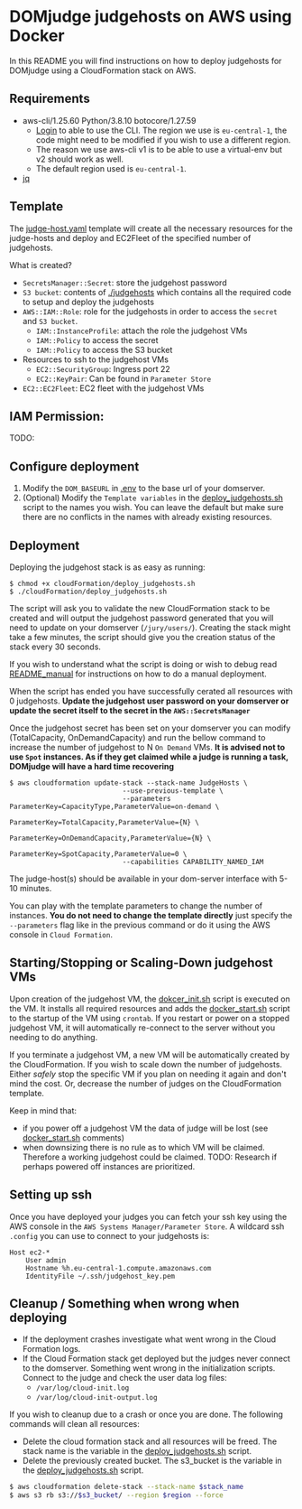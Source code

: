 # DOMjudge judgehosts on AWS using Docker

In this README you will find instructions on how to deploy judgehosts for DOMjudge using a CloudFormation stack on AWS.

## Requirements
- aws-cli/1.25.60 Python/3.8.10 botocore/1.27.59
    - [Login](https://docs.aws.amazon.com/cli/latest/userguide/cli-configure-quickstart.html) to able to use the CLI. The region we use is `eu-central-1`, the code might need to be modified if you wish to use a different region.
    - The reason we use aws-cli v1 is to be able to use a virtual-env but v2 should work as well.
    - The default region used is `eu-central-1`.
- [jq](https://manpages.ubuntu.com/manpages/xenial/man1/jq.1.html)


## Template
The [judge-host.yaml](cloudFormation/judge-hosts.yaml) template will create all the necessary resources for the judge-hosts and deploy and EC2Fleet of the specified number of judgehosts.

What is created?
- `SecretsManager::Secret`: store the judgehost password
- `S3 bucket`: contents of [./judgehosts](./judgehost/) which contains all the required code to setup and deploy the judgehosts
- `AWS::IAM::Role`: role for the judgehosts in order to access the `secret` and `S3 bucket`.
    - `IAM::InstanceProfile`: attach the role the judgehost VMs
    - `IAM::Policy` to access the secret
    - `IAM::Policy` to access the S3 bucket
- Resources to ssh to the judgehost VMs
    - `EC2::SecurityGroup`: Ingress port 22
    - `EC2::KeyPair`: Can be found in `Parameter Store`
- `EC2::EC2Fleet`: EC2 fleet with the judgehost VMs

## IAM Permission:
TODO:

## Configure deployment
1. Modify the `DOM_BASEURL` in [.env](./judgehost/.env) to the base url of your domserver.
2. (Optional) Modify the `Template variables` in the [deploy_judgehosts.sh](./cloudFormation/deploy_judgehosts.sh) script to the names you wish. You can leave the default but make sure there are no conflicts in the names with already existing resources.

## Deployment
Deploying the judgehost stack is as easy as running:
```console
$ chmod +x cloudFormation/deploy_judgehosts.sh
$ ./cloudFormation/deploy_judgehosts.sh
```
The script will ask you to validate the new CloudFormation stack to be created and will output the judgehost password generated that you will need to update on your domserver (`/jury/users/`). Creating the stack might take a few minutes, the script should give you the creation status of the stack every 30 seconds.

If you wish to understand what the script is doing or wish to debug read [README_manual](./README_manual.md) for instructions on how to do a manual deployment.

When the script has ended you have successfully cerated all resources with 0 judgehosts. **Update the judgehost user password on your domserver or update the secret itself to the secret in the `AWS::SecretsManager`** 

Once the judgehost secret has been set on your domserver you can modify (TotalCapacity, OnDemandCapacity) and run the bellow command to increase the number of judgehost to N `On Demand` VMs. **It is advised not to use `Spot` instances. As if they get claimed while a judge is running a task, DOMjudge will have a hard time recovering**
```shell
$ aws cloudformation update-stack --stack-name JudgeHosts \
                            --use-previous-template \
                            --parameters ParameterKey=CapacityType,ParameterValue=on-demand \
                                            ParameterKey=TotalCapacity,ParameterValue={N} \
                                            ParameterKey=OnDemandCapacity,ParameterValue={N} \
                                            ParameterKey=SpotCapacity,ParameterValue=0 \
                            --capabilities CAPABILITY_NAMED_IAM 
```

The judge-host(s) should be available in your dom-server interface with 5-10 minutes. 

You can play with the template parameters to change the number of instances. **You do not need to change the template directly** just specify the `--parameters` flag like in the previous command or do it using the AWS console in `Cloud Formation`. 


## Starting/Stopping or Scaling-Down judgehost VMs
Upon creation of the judgehost VM, the [dokcer_init.sh](./judgehost/scripts/docker_init.sh) script is executed on the VM. It installs all required resources and adds the [docker_start.sh](./judgehost/scripts/docker_start.sh) script to the startup of the VM using `crontab`. If you restart or power on a stopped judgehost VM, it will automatically re-connect to the server without you needing to do anything. 

If you terminate a judgehost VM, a new VM will be automatically created by the CloudFormation. If you wish to scale down the number of judgehosts. Either *safely* stop the specific VM if you plan on needing it again and don't mind the cost. Or, decrease the number of judges on the CloudFormation template. 

Keep in mind that:
- if you power off a judgehost VM the data of judge will be lost (see [docker_start.sh](./judgehost/scripts/docker_start.sh) comments)
- when downsizing there is no rule as to which VM will be claimed. Therefore a working judgehost could be claimed. TODO: Research if perhaps powered off instances are prioritized. 

##  Setting up ssh
Once you have deployed your judges you can fetch your ssh key using the AWS console in the `AWS Systems Manager/Parameter Store`. A wildcard ssh `.config` you can use to connect to your judgehosts is:
```ssh-config
Host ec2-*
    User admin
    Hostname %h.eu-central-1.compute.amazonaws.com
    IdentityFile ~/.ssh/judgehost_key.pem
```

## Cleanup / Something when wrong when deploying

- If the deployment crashes investigate what went wrong in the Cloud Formation logs. 
- If the Cloud Formation stack get deployed but the judges never connect to the domserver. Something went wrong in the initialization scripts. Connect to the judge and check the user data log files:
    - `/var/log/cloud-init.log` 
    - `/var/log/cloud-init-output.log`


If you wish to cleanup due to a crash or once you are done. The following commands will clean all resources:

- Delete the cloud formation stack and all resources will be freed. The stack name is the variable in the [deploy_judgehosts.sh](./cloudFormation/deploy_judgehosts.sh) script.
- Delete the previously created bucket. The s3_bucket is the variable in the [deploy_judgehosts.sh](./cloudFormation/deploy_judgehosts.sh) script. 

```bash
$ aws cloudformation delete-stack --stack-name $stack_name
$ aws s3 rb s3://$s3_bucket/ --region $region --force
```

